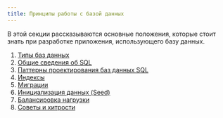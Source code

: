 ```yaml
---
title: Принципы работы с базой данных
---
```


В этой секции рассказываются основные положения, которые стоит знать
при разработке приложения, использующего базу данных.

1. [Типы баз данных](types)
2. [Общие сведения об SQL](common-knowledge)
3. [Паттерны проектирования баз данных SQL](patterns)
4. [Индексы](indexes)
5. [Миграции](migrations)
6. [Инициализация данных (Seed)](seed)
7. [Балансировка нагрузки](balancing)
8. [Советы и хитрости](tips)
